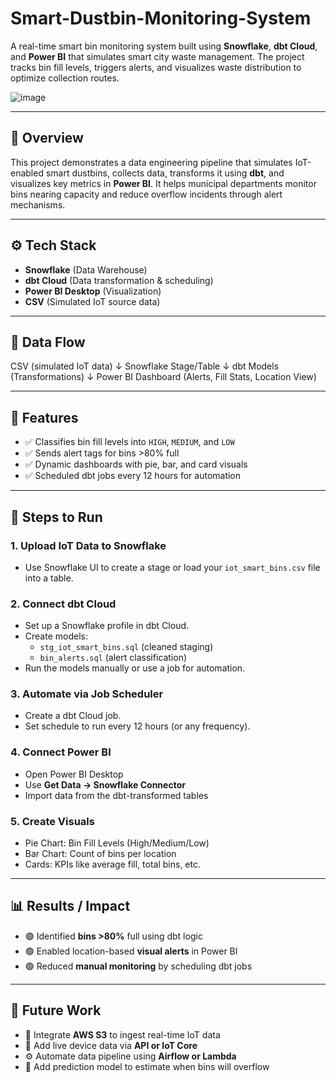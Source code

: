 # Smart-Dustbin-Monitoring-System
A real-time smart bin monitoring system built using **Snowflake**, **dbt Cloud**, and **Power BI** that simulates smart city waste management. The project tracks bin fill levels, triggers alerts, and visualizes waste distribution to optimize collection routes.


![image](https://github.com/user-attachments/assets/a1aca4c7-a008-4154-9782-4a7e49db37e3)

---

## 📌 Overview

This project demonstrates a data engineering pipeline that simulates IoT-enabled smart dustbins, collects data, transforms it using **dbt**, and visualizes key metrics in **Power BI**. It helps municipal departments monitor bins nearing capacity and reduce overflow incidents through alert mechanisms.

---

## ⚙️ Tech Stack

- **Snowflake** (Data Warehouse)
- **dbt Cloud** (Data transformation & scheduling)
- **Power BI Desktop** (Visualization)
- **CSV** (Simulated IoT source data)

---

## 🔁 Data Flow

CSV (simulated IoT data)
↓
Snowflake Stage/Table
↓
dbt Models (Transformations)
↓
Power BI Dashboard (Alerts, Fill Stats, Location View)

---

## 🚀 Features

- ✅ Classifies bin fill levels into `HIGH`, `MEDIUM`, and `LOW`
- ✅ Sends alert tags for bins >80% full
- ✅ Dynamic dashboards with pie, bar, and card visuals
- ✅ Scheduled dbt jobs every 12 hours for automation

---

## 🧪 Steps to Run

### 1. Upload IoT Data to Snowflake
- Use Snowflake UI to create a stage or load your `iot_smart_bins.csv` file into a table.

### 2. Connect dbt Cloud
- Set up a Snowflake profile in dbt Cloud.
- Create models:
  - `stg_iot_smart_bins.sql` (cleaned staging)
  - `bin_alerts.sql` (alert classification)
- Run the models manually or use a job for automation.

### 3. Automate via Job Scheduler
- Create a dbt Cloud job.
- Set schedule to run every 12 hours (or any frequency).

### 4. Connect Power BI
- Open Power BI Desktop
- Use **Get Data → Snowflake Connector**
- Import data from the dbt-transformed tables

### 5. Create Visuals
- Pie Chart: Bin Fill Levels (High/Medium/Low)
- Bar Chart: Count of bins per location
- Cards: KPIs like average fill, total bins, etc.

---

## 📊 Results / Impact

- 🟢 Identified **bins >80%** full using dbt logic
- 🟢 Enabled location-based **visual alerts** in Power BI
- 🟢 Reduced **manual monitoring** by scheduling dbt jobs

---

## 🔮 Future Work

- 🔗 Integrate **AWS S3** to ingest real-time IoT data
- 📲 Add live device data via **API or IoT Core**
- ⚙️ Automate data pipeline using **Airflow or Lambda**
- 🧠 Add prediction model to estimate when bins will overflow
